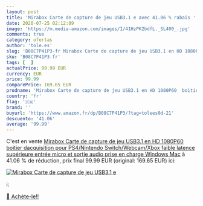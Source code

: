 ```yaml
---
layout: post
title: 'Mirabox Carte de capture de jeu USB3.1 e avec 41.06 % rabais '
date: 2020-07-25 02:12:09
image: 'https://m.media-amazon.com/images/I/41HzPK2bdfL._SL400_.jpg'
comments: true
category: ofertas
author: 'tole.es'
slug: 'B08C7P41P3-fr Mirabox Carte de capture de jeu USB3.1 en HD 1080P60...'
sku: 'B08C7P41P3-fr'
tags: [  ]
actualPrice: 99.99 EUR
currency: EUR
price: 99.99
comparePrice: 169.65 EUR
prodname: 'Mirabox Carte de capture de jeu USB3.1 en HD 1080P60  boitier dacquisition pour PS4/Nintendo Switch/Webcam/Xbox  faible latence supérieure  entrée micro et sortie audio  prise en charge Windows  Mac'
country: 'fr'
flag: '🇫🇷'
brand: ''
buyurl: 'https://www.amazon.fr/dp/B08C7P41P3/?tag=tolees0d-21'
descuento: '41.06'
average: '99.99'
---
```


C'est en vente [Mirabox Carte de capture de jeu USB3.1 en HD 1080P60  boitier dacquisition pour PS4/Nintendo Switch/Webcam/Xbox  faible latence supérieure  entrée micro et sortie audio  prise en charge Windows  Mac](https://www.amazon.fr/dp/B08C7P41P3/?tag=tolees0d-21)  à  41.06 % de réduction, prix final  99.99 EUR (original: 169.65 EUR) ici:

[![Mirabox Carte de capture de jeu USB3.1 e](https://m.media-amazon.com/images/I/41HzPK2bdfL._SL400_.jpg)](https://www.amazon.fr/dp/B08C7P41P3/?tag=tolees0d-21)

ℹ️:


[🛒 Achète-le!!](https://www.amazon.fr/dp/B08C7P41P3/?tag=tolees0d-21)
